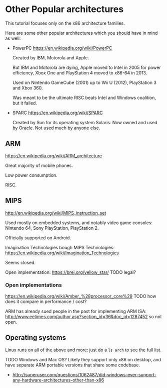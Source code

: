 # Other Popular architectures

This tutorial focuses only on the x86 architecture families.

Here are some other popular architectures which you should have in mind as well:

-   PowerPC <https://en.wikipedia.org/wiki/PowerPC>

    Created by IBM, Motorola and Apple.

    But IBM and Motorola are dying, Apple moved to Intel in 2005 for power efficiency, Xbox One and PlayStation 4 moved to x86-64 in 2013.

    Used on Nintendo GameCube (2001) up to Wii U (2012), PlayStation 3 and Xbox 360.

    Was meant to be the ultimate RISC beats Intel and Windows coalition, but it failed.

-   SPARC <https://en.wikipedia.org/wiki/SPARC>

    Created by Sun for its operating system Solaris. Now owned and used by Oracle. Not used much by anyone else.

## ARM

<https://en.wikipedia.org/wiki/ARM_architecture>

Great majority of mobile phones.

Low power consumption.

RISC.

## MIPS

<http://en.wikipedia.org/wiki/MIPS_instruction_set>

Used mostly on embedded systems, and notably video game consoles: Nintendo 64, Sony PlayStation, PlayStation 2.

Officially supported on Android.

Imagination Technologies bough MIPS Technologies: <https://en.wikipedia.org/wiki/Imagination_Technologies>

Seems closed.

Open implementation: <https://brej.org/yellow_star/> TODO legal?

### Open implementations

https://en.wikipedia.org/wiki/Amber_%28processor_core%29 TODO how does it compare in performance / cost?

ARM has already sued people in the past for implementing ARM ISA: http://www.eetimes.com/author.asp?section_id=36&doc_id=1287452 so not open.

## Operating systems

Linux runs on all of the above and more: just do a `ls arch` to see the full list.

TODO Windows and Mac OS? Likely they support only x86 on desktop, and have separate ARM portable versions that share some codebase.

- <http://superuser.com/questions/1062487/did-windows-ever-support-any-hardware-architectures-other-than-x86>
